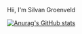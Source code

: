 Hii, I'm Silvan Groenveld


[![Anurag's GitHub stats](https://github-readme-stats.vercel.app/api?username=Siilvan)](https://github.com/anuraghazra/github-readme-stats)

